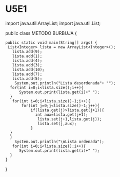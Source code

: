 # U5E1
import java.util.ArrayList;
import java.util.List;

public class METODO BURBUJA {

    public static void main(String[] args) {
     List<Integer> lista = new ArrayList<Integer>();
       lista.add(9);
       lista.add(1);
       lista.add(4);
       lista.add(3);
       lista.add(10);
       lista.add(7);
       lista.add(5);
        System.out.println("Lista desordenada"+ "");
      for(int i=0;i<lista.size();i++){
          System.out.print(lista.get(i)+" ");
      }
       for(int i=0;i<lista.size()-1;i++){
           for(int j=0;j<lista.size()-1;j++){
               if(lista.get(j)>lista.get(j+1)){
                 int aux=lista.get(j+1);
                  lista.set(j+1,lista.get(j));
                  lista.set(j,aux);      
               }
      }
      }
        System.out.println("\nLista ordenada");
       for(int i=0;i<lista.size();i++){
          System.out.print(lista.get(i)+" ");
      } 
    }
    
}
